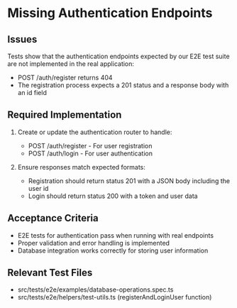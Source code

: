 # Missing Authentication Endpoints

## Issues

Tests show that the authentication endpoints expected by our E2E test suite are not implemented in the real application:

- POST /auth/register returns 404
- The registration process expects a 201 status and a response body with an id field

## Required Implementation

1. Create or update the authentication router to handle:
   - POST /auth/register - For user registration
   - POST /auth/login - For user authentication

2. Ensure responses match expected formats:
   - Registration should return status 201 with a JSON body including the user id
   - Login should return status 200 with a token and user data

## Acceptance Criteria

- E2E tests for authentication pass when running with real endpoints
- Proper validation and error handling is implemented
- Database integration works correctly for storing user information

## Relevant Test Files

- src/tests/e2e/examples/database-operations.spec.ts
- src/tests/e2e/helpers/test-utils.ts (registerAndLoginUser function) 